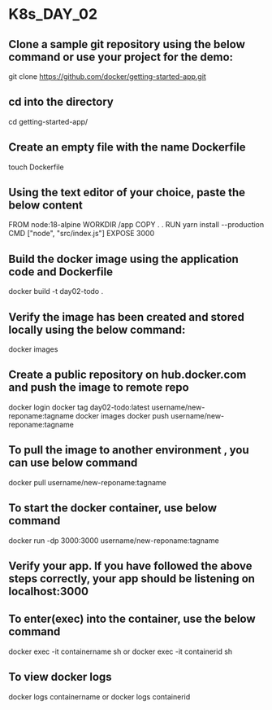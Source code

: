 # K8s_DAY_02
## Clone a sample git repository using the below command or use your project for the demo:
 git clone https://github.com/docker/getting-started-app.git

## cd into the directory
cd getting-started-app/

## Create an empty file with the name Dockerfile
touch Dockerfile

## Using the text editor of your choice, paste the below content
FROM node:18-alpine
WORKDIR /app
COPY . .
RUN yarn install --production
CMD ["node", "src/index.js"]
EXPOSE 3000

## Build the docker image using the application code and Dockerfile
docker build -t day02-todo .

## Verify the image has been created and stored locally using the below command:
docker images

## Create a public repository on hub.docker.com and push the image to remote repo
docker login
docker tag day02-todo:latest username/new-reponame:tagname
docker images
docker push username/new-reponame:tagname

## To pull the image to another environment , you can use below command
docker pull username/new-reponame:tagname

## To start the docker container, use below command
docker run -dp 3000:3000 username/new-reponame:tagname

## Verify your app. If you have followed the above steps correctly, your app should be listening on localhost:3000
## To enter(exec) into the container, use the below command
docker exec -it containername sh
or
docker exec -it containerid sh

## To view docker logs
docker logs containername
or
docker logs containerid
